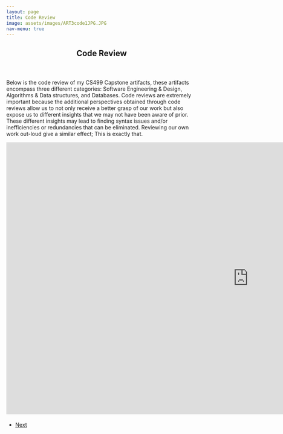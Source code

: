 ```yaml
---
layout: page
title: Code Review
image: assets/images/ART3code1JPG.JPG
nav-menu: true
---
```


<!-- Main -->
<div id="main" class="alt">

<!-- One -->
<section id="one">
	<div class="inner">
		<header class="major">
			<h1>Code Review</h1>
		</header>

<h2 id="content"></h2>
<p>Below is the code review of my CS499 Capstone artifacts, these artifacts encompass three different categories: Software Engineering & Design, Algorithms & Data structures, and Databases. Code reviews are extremely important because the additional perspectives obtained through code reviews allow us to not only receive a better grasp of our work but also expose us to different insights that we may not have been aware of prior. These different insights may lead to finding syntax issues and/or inefficiencies or redundancies that can be eliminated. Reviewing our own work out-loud give a similar effect; This is exactly that.</p>
<!-- Content -->
		
<iframe width="1280" height="720" src="https://www.youtube.com/embed/5lt3GDEAQVY" title="YouTube video player" frameborder="0" allow="accelerometer; autoplay; clipboard-write; encrypted-media; gyroscope; picture-in-picture" allowfullscreen></iframe>

<!-- Buttons -->
<h4></h4>
<ul class="actions vertical">
	<li><a href="https://xander325.github.io/xanderbell.github.io/artifact_one.html" class="button special fit">Next</a></li>
	</ul>
</div>
